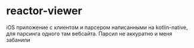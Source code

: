 # reactor-viewer
iOS приложение с клиентом и парсером написанными на kotlin-native, для парсинга одного там вебсайта.
Парсил не аккуратно и меня забанили 
